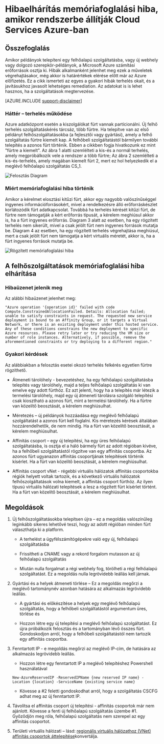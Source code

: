 <properties
    pageTitle="Felhőbeli szolgáltatástól memóriafoglalási hiba elhárítása |} Microsoft Azure"
    description="Hibaelhárítás memóriafoglalási hiba, amikor rendszerbe állítják Cloud Services Azure-ban"
    services="azure-service-management, cloud-services"
    documentationCenter=""
    authors="simonxjx"
    manager="felixwu"
    editor=""
    tags="top-support-issue"/>

<tags
    ms.service="cloud-services"
    ms.workload="na"
    ms.tgt_pltfrm="ibiza"
    ms.devlang="na"
    ms.topic="article"
    ms.date="10/12/2016"
    ms.author="v-six"/>



# <a name="troubleshooting-allocation-failure-when-you-deploy-cloud-services-in-azure"></a>Hibaelhárítás memóriafoglalási hiba, amikor rendszerbe állítják Cloud Services Azure-ban

## <a name="summary"></a>Összefoglalás
Amikor példányok telepíteni egy felhőalapú szolgáltatásba, vagy új webhely vagy dolgozó szerepkör-példányok, a Microsoft Azure számítási erőforrások osztja ki. Hibák alkalmanként jelenhet meg ezek a műveletek végrehajtásakor, még akkor is határértékek elérése előtt már az Azure előfizetés. Ez a cikk ismerteti az egyes a gyakori hibák terhelés okait, és a javításukhoz javasolt lehetséges remediation. Az adatokat is is lehet hasznos, ha a szolgáltatások megtervezése.

[AZURE.INCLUDE [support-disclaimer](../../includes/support-disclaimer.md)]

### <a name="background--how-allocation-works"></a>Háttér – terhelés működése
Azure adatközpont esetén a kiszolgálókat fürt vannak partícionálni. Új felhő terhelés szolgáltatáskérés tárcsáz, több fürtre. Ha telepítve van az első példányt felhőszolgáltatásokba (a fejlesztői vagy gyártási), amely a felhő szolgáltatás fürtre kiemelt kap. A felhőbeli szolgáltatástól bármilyen további telepítés a azonos fürt történik. Ebben a cikkben fogja hivatkozunk ez mint "fürtre a kiemelt". Az ábra 1 alatti szemlélteti a kis-és a normál terhelés, amely megpróbálkozik vele a rendszer a több fürtre; Az ábra 2 szemlélteti a kis-és-terhelés, amely magában kiemelt fürt 2, mert ez hol helyezkedik el a meglévő felhőalapú szolgáltatás CS_1.

![Felosztás Diagram](./media/cloud-services-allocation-failure/Allocation1.png)

### <a name="why-allocation-failure-happens"></a>Miért memóriafoglalási hiba történik
Amikor a kérelmet elosztási kitűzi fürt, akkor egy nagyobb valószínűséggel ingyenes információforrásokért, mivel a rendelkezésre álló erőforráskészlet korlátozódik fürt adatkapcsolat. Továbbá ha terhelés kérését kitűzi fürt, de fürtre nem támogatják a kért erőforrás típusát, a kérelem meghiúsul akkor is, ha a fürt ingyenes erőforrás. Diagram 3 alatt az esetben, ha egy rögzített terhelés nem sikerült, mivel a csak jelölt fürt nem ingyenes források mutatja be. Diagram 4 az esetben, ha egy rögzített terhelés végrehajtása meghiúsul, mert a csak jelölt fürt nem támogatja a kért virtuális méretét, akkor is, ha a fürt ingyenes források mutatja be.

![Rögzített memóriafoglalási hiba](./media/cloud-services-allocation-failure/Allocation2.png)

## <a name="troubleshooting-allocation-failure-for-cloud-services"></a>A felhőszolgáltatások memóriafoglalási hiba elhárítása
### <a name="error-message"></a>Hibaüzenet jelenik meg
Az alábbi hibaüzenet jelenhet meg:

    "Azure operation '{operation id}' failed with code Compute.ConstrainedAllocationFailed. Details: Allocation failed; unable to satisfy constraints in request. The requested new service deployment is bound to an Affinity Group, or it targets a Virtual Network, or there is an existing deployment under this hosted service. Any of these conditions constrains the new deployment to specific Azure resources. Please retry later or try reducing the VM size or number of role instances. Alternatively, if possible, remove the aforementioned constraints or try deploying to a different region."

### <a name="common-issues"></a>Gyakori kérdések
Az alábbiakban a felosztás esetei okozó terhelés felkérés egyetlen fürtre rögzíthető.

- Átmeneti tárolóhely - bevezetéshez, ha egy felhőalapú szolgáltatásba telepítés vagy tárolóhely, majd a teljes felhőalapú szolgáltatás ki van emelve egy adott fürthöz.  Ez azt jelenti, hogy ha a telepítés már létezik a termelési tárolóhely, majd egy új átmeneti tárolásra szolgáló telepítési csak kiosztható a azonos fürt, mint a termelési tárolóhely. Ha a fürtre van közelítő beosztását, a kérelem meghiúsulhat.

- Méretezés – új példányok hozzáadása egy meglévő felhőalapú szolgáltatást a azonos fürt kell foglalni.  Kis méretezés kérések általában hozzárendelhetők, de nem mindig. Ha a fürt van közelítő beosztását, a kérelem meghiúsulhat.

- Affinitás csoport – egy új telepítési, ha egy üres felhőalapú szolgáltatásba, is osztja el a háló bármely fürt az adott régióban kivéve, ha a felhőbeli szolgáltatástól rögzítve van egy affinitás csoportba. Az azonos fürt ugyanazon affinitás csoportjának telepítések történik kísérlet. Ha a fürt van közelítő beosztását, a kérelem meghiúsulhat.

- Affinitás csoport vNet - régebbi virtuális hálózatok affinitás csoportokba régiók helyett voltak tartozik, és a következő virtuális hálózatok felhőszolgáltatások volna kiemelt, a affinitás csoport fürthöz. Az ilyen típusú virtuális hálózati telepítések a lesz a rögzített fürt kísérlet történt. Ha a fürt van közelítő beosztását, a kérelem meghiúsulhat.

## <a name="solutions"></a>Megoldások

1. Új felhőszolgáltatásokba telepítsen újra – ez a megoldás valószínűleg leginkább sikeres lehetővé teszi, hogy az adott régióban minden fürt választhatja ki a platform.

    - A terhelést a ügyfélszámítógépekre való egy új, felhőalapú szolgáltatásba  

    - Frissítheti a CNAME vagy a rekord forgalom mutasson az új felhőalapú szolgáltatás

    - Miután nulla forgalmat a régi webhely fog, törölheti a régi felhőalapú szolgáltatást. Ez a megoldás nulla legrövidebb leállás kell járnak.

2. Gyártási és a helyek átmeneti törlése – Ez a megoldás megőrzi a meglévő tartománynév azonban hatására az alkalmazás legrövidebb leállás.

    - A gyártási és előkészítése a helyek egy meglévő felhőalapú szolgáltatás, hogy a felhőbeli szolgáltatástól argumentum üres, törlése és

    - Hozzon létre egy új telepítési a meglévő felhőalapú szolgáltatást. Ez újra próbálkozik felosztás és a tartományban lévő összes fürt. Gondoskodjon arról, hogy a felhőbeli szolgáltatástól nem tartozik egy affinitás csoportba.

3. Fenntartott IP - e megoldás megőrzi az meglévő IP-cím, de hatására az alkalmazás legrövidebb leállás.  

    - Hozzon létre egy fenntartott IP a meglévő telepítéshez Powershell használatával

    ```
    New-AzureReservedIP -ReservedIPName {new reserved IP name} -Location {location} -ServiceName {existing service name}
    ```

    - Kövesse a #2 feletti gondoskodhat arról, hogy a szolgáltatás CSCFG adhat meg az új fenntartott IP.

4. Távolítsa el affinitás csoport új telepítési - affinitás csoportok már nem ajánlott. Kövesse a fenti új felhőalapú szolgáltatás üzembe #1. Győződjön meg róla, felhőalapú szolgáltatás nem szerepel az egy affinitás csoportot.

5. Területi virtuális hálózati – lásd: [regionális virtuális hálózathoz (VNet) affinitás csoportok áttelepítése](../virtual-network/virtual-networks-migrate-to-regional-vnet.md)konvertálja.
